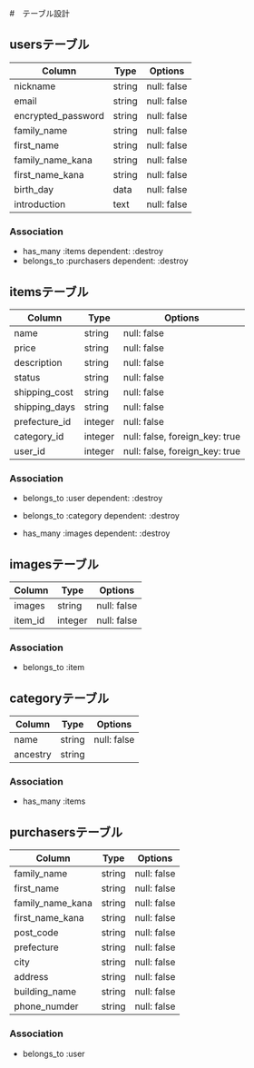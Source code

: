 #　テーブル設計

## usersテーブル

| Column             | Type         | Options                        |
| ------------------ | ----------   | ------------------------------ |
| nickname           | string       | null: false                    |
| email              | string       | null: false                    |
| encrypted_password | string       | null: false                    |
| family_name        | string       | null: false                    |
| first_name         | string       | null: false                    |
| family_name_kana   | string       | null: false                    |
| first_name_kana    | string       | null: false                    |
| birth_day          | data         | null: false                    |
| introduction       | text         | null: false                    |


### Association

- has_many :items dependent: :destroy
- belongs_to :purchasers dependent: :destroy


## itemsテーブル

| Column             | Type         | Options                        |
| ------------------ | ----------   | ------------------------------ |
| name               | string       | null: false                    |
| price              | string       | null: false                    |
| description        | string       | null: false                    |
| status             | string       | null: false                    |
| shipping_cost      | string       | null: false                    |
| shipping_days      | string       | null: false                    |
| prefecture_id      | integer      | null: false                    |
| category_id        | integer      | null: false, foreign_key: true |
| user_id            | integer      | null: false, foreign_key: true |


### Association

- belongs_to :user dependent: :destroy
- belongs_to :category dependent: :destroy

- has_many :images dependent: :destroy


## imagesテーブル

| Column             | Type         | Options                        |
| ------------------ | ----------   | ------------------------------ |
| images             | string       | null: false                    |
| item_id            | integer      | null: false                    |


### Association

- belongs_to :item


## categoryテーブル

| Column             | Type         | Options                        |
| ------------------ | ----------   | ------------------------------ |
| name               | string       | null: false                    |
| ancestry           | string       |                                |


### Association

- has_many :items


## purchasersテーブル

| Column             | Type         | Options                        |
| ------------------ | ----------   | ------------------------------ |
| family_name        | string       | null: false                    |
| first_name         | string       | null: false                    |
| family_name_kana   | string       | null: false                    |
| first_name_kana    | string       | null: false                    |
| post_code          | string       | null: false                    |
| prefecture         | string       | null: false                    |
| city               | string       | null: false                    |
| address            | string       | null: false                    |
| building_name      | string       | null: false                    |
| phone_numder       | string       | null: false                    |


### Association

- belongs_to :user






